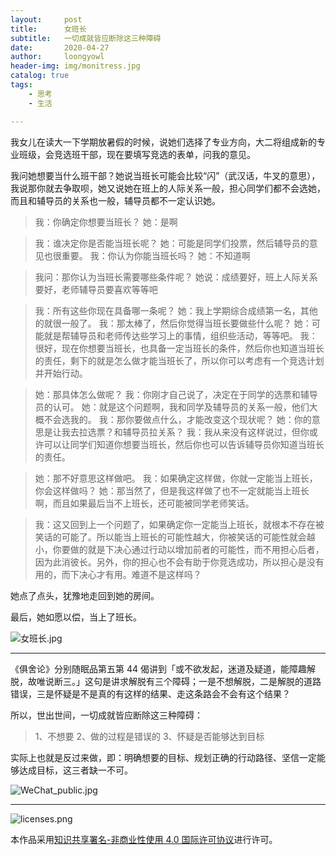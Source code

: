 ```yaml
---
layout:     post
title:      女班长
subtitle:   一切成就皆应断除这三种障碍
date:       2020-04-27
author:     loongyowl
header-img: img/monitress.jpg
catalog: true
tags:
    - 思考
    - 生活

---
```


我女儿在读大一下学期放暑假的时候，说她们选择了专业方向，大二将组成新的专业班级，会竞选班干部，现在要填写竞选的表单，问我的意见。

我问她想要当什么班干部？她说当班长可能会比较“闪”（武汉话，牛叉的意思），我说那你就去争取呗，她又说她在班上的人际关系一般，担心同学们都不会选她，而且和辅导员的关系也一般，辅导员都不一定认识她。

> 我：你确定你想要当班长？
> 她：是啊

> 我：谁决定你是否能当班长呢？
> 她：可能是同学们投票，然后辅导员的意见也很重要。
> 我：你认为你能当班长吗？
> 她：不知道啊

> 我问：那你认为当班长需要哪些条件呢？
> 她说：成绩要好，班上人际关系要好，老师辅导员要喜欢等等吧

> 我：所有这些你现在具备哪一条呢？
> 她：我上学期综合成绩第一名，其他的就很一般了。
> 我：那太棒了，然后你觉得当班长要做些什么呢？
> 她：可能就是帮辅导员和老师传达些学习上的事情，组织些活动，等等吧。
> 我：很好，现在你想要当班长，也具备一定当班长的条件，然后你也知道当班长的责任，剩下的就是怎么做才能当班长了，所以你可以考虑有一个竞选计划并开始行动。

> 她：那具体怎么做呢？
> 我：你刚才自己说了，决定在于同学的选票和辅导员的认可。
> 她：就是这个问题啊，我和同学及辅导员的关系一般，他们大概不会选我的。
> 我：那你要做点什么，才能改变这个现状呢？
> 她：你的意思是让我去拉选票？和辅导员拉关系？
> 我：我从来没有这样说过，但你或许可以让同学们知道你想要当班长，然后你也可以告诉辅导员你知道当班长的责任。

> 她：那不好意思这样做吧。
> 我：如果确定这样做，你就一定能当上班长，你会这样做吗？
> 她：那当然了，但是我这样做了也不一定就能当上班长啊，而且如果最后当不上班长，还可能被同学老师笑话。

> 我：这又回到上一个问题了，如果确定你一定能当上班长，就根本不存在被笑话的可能了。所以能当上班长的可能性越大，你被笑话的可能性就会越小，你要做的就是下决心通过行动以增加前者的可能性，而不用担心后者，因为此消彼长。另外，你的担心也不会有助于你竞选成功，所以担心是没有用的，而下决心才有用。难道不是这样吗？

她点了点头，犹豫地走回到她的房间。

最后，她如愿以偿，当上了班长。

![女班长.jpg](https://wg.isdot.net/api/un/img?key=user-upload/12123870/39e473bd60c98971.jpg)

------

《俱舍论》分别随眠品第五第 44 偈讲到「或不欲发起，迷道及疑道，能障趣解脱，故唯说断三。」这句是讲求解脱有三个障碍；一是不想解脱，二是解脱的道路错误，三是怀疑是不是真的有这样的结果、走这条路会不会有这个结果？

所以，世出世间，一切成就皆应断除这三种障碍：

> 1、不想要
> 2、做的过程是错误的
> 3、怀疑是否能够达到目标

实际上也就是反过来做，即：明确想要的目标、规划正确的行动路径、坚信一定能够达成目标，这三者缺一不可。



![WeChat_public.jpg](https://wg.isdot.net/api/un/img?key=user-upload/12123870/e6b6a3e9dff7c551.jpg)

----

![licenses.png](https://wg.isdot.net/api/un/img?key=user-upload/12123870/d07ca65285ba7ca1.png)

本作品采用<a rel="license" href="http://creativecommons.org/licenses/by-nc/4.0/">知识共享署名-非商业性使用 4.0 国际许可协议</a>进行许可。
